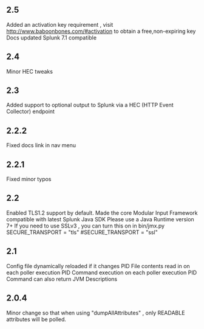 2.5
-----
Added an activation key requirement , visit http://www.baboonbones.com/#activation  to obtain a free,non-expiring key
Docs updated
Splunk 7.1 compatible

2.4
---
Minor HEC tweaks

2.3
---
Added support to optional output to Splunk via a HEC (HTTP Event Collector) endpoint

2.2.2
-----
Fixed docs link in nav menu

2.2.1
-----
Fixed minor typos

2.2
----
Enabled TLS1.2 support by default.
Made the  core Modular Input Framework compatible with latest Splunk Java SDK
Please use a Java Runtime version 7+
If you need to use SSLv3 , you can turn this on in bin/jmx.py
SECURE_TRANSPORT = "tls"
#SECURE_TRANSPORT = "ssl"

2.1
----
Config file dynamically reloaded if it changes
PID File contents read in on each poller execution
PID Command execution on each poller execution
PID Command can also return JVM Descriptions

2.0.4
-----
Minor change so that when using "dumpAllAttributes" , only READABLE attributes will be polled.